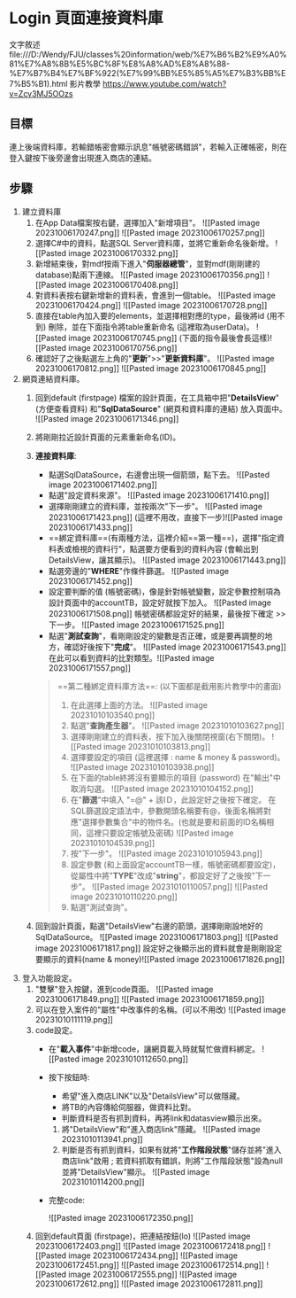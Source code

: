 # Login 頁面連接資料庫

文字敘述 file:///D:/Wendy/FJU/classes%20information/web/%E7%B6%B2%E9%A0%81%E7%A8%8B%E5%BC%8F%E8%A8%AD%E8%A8%88-%E7%B7%B4%E7%BF%922(%E7%99%BB%E5%85%A5%E7%B3%BB%E7%B5%B1).html
影片教學 https://www.youtube.com/watch?v=Zcv3MJ5OOzs

## 目標

連上後端資料庫，若輸錯帳密會顯示訊息"帳號密碼錯誤"，若輸入正確帳密，則在登入鍵按下後旁邊會出現進入商店的連結。

## 步驟

1. 建立資料庫
	1. 在App Data檔案按右鍵，選擇加入"新增項目"。
		![[Pasted image 20231006170247.png]]
		![[Pasted image 20231006170257.png]]
	2. 選擇C#中的資料，點選SQL Server資料庫，並將它重新命名後新增。
		![[Pasted image 20231006170332.png]]
	3. 新增結束後，對mdf按兩下進入"**伺服器總管**"，並對mdf(剛剛建的database)點兩下連線。
		![[Pasted image 20231006170356.png]]
		![[Pasted image 20231006170408.png]]
	4. 對資料表按右鍵新增新的資料表，會進到一個table。
		![[Pasted image 20231006170424.png]]
		![[Pasted image 20231006170728.png]]
	5.  直接在table內加入要的elements，並選擇相對應的type，最後將id (用不到) 刪除，並在下面指令將table重新命名 (這裡取為userData)。
		![[Pasted image 20231006170745.png]]
		(下面的指令最後會長這樣)![[Pasted image 20231006170756.png]]
	6. 確認好了之後點選左上角的"**更新**">>"**更新資料庫**"。
		![[Pasted image 20231006170812.png]]
		![[Pasted image 20231006170845.png]]
2. 網頁連結資料庫。
	1. 回到default (firstpage) 檔案的設計頁面，在工具箱中把"**DetailsView**" (方便查看資料) 和"**SqlDataSource**" (網頁和資料庫的連結) 放入頁面中。
		![[Pasted image 20231006171346.png]]
	2. 將剛剛拉近設計頁面的元素重新命名(ID)。
	3. **連接資料庫**: 
		* 點選SqlDataSource，右邊會出現一個箭頭，點下去。
			![[Pasted image 20231006171402.png]]
		* 點選"設定資料來源"。
			![[Pasted image 20231006171410.png]]
		* 選擇剛剛建立的資料庫，並按兩次"下一步"。
			![[Pasted image 20231006171423.png]]
			(這裡不用改，直接下一步)![[Pasted image 20231006171433.png]]
		* ==綁定資料庫==(有兩種方法，這裡介紹==第一種==)，選擇"指定資料表或檢視的資料行"，點選要方便看到的資料內容 (會輸出到DetailsView，讓其顯示)。
			![[Pasted image 20231006171443.png]]
		* 點選旁邊的"**WHERE**"作條件篩選。
			![[Pasted image 20231006171452.png]]
		* 設定要判斷的值 (帳號密碼)，像是針對帳號變數，設定參數控制項為設計頁面中的accountTB，設定好就按下加入。
			![[Pasted image 20231006171508.png]]
			帳號密碼都設定好的結果，最後按下確定 >> 下一步。
			![[Pasted image 20231006171525.png]]
		* 點選"**測試查詢**"，看剛剛設定的變數是否正確，或是要再調整的地方，確認好後按下"**完成**"。
			![[Pasted image 20231006171543.png]]
			在此可以看到資料的比對類型。![[Pasted image 20231006171557.png]]
		> 	==第二種綁定資料庫方法==: (以下圖都是截用影片教學中的畫面)
		> 	1. 在此選擇上面的方法。
		> 		![[Pasted image 20231010103540.png]]
		> 	2. 點選"**查詢產生器**"。
		> 		![[Pasted image 20231010103627.png]]
		> 	3. 選擇剛剛建立的資料表，按下加入後關閉視窗(右下關閉)。
		> 		![[Pasted image 20231010103813.png]]
		> 	4. 選擇要設定的項目 (這裡選擇 : name & money & password)。
		> 		![[Pasted image 20231010103938.png]]
		> 	5. 在下面的table終將沒有要顯示的項目 (password) 在"輸出"中取消勾選。
		> 		![[Pasted image 20231010104152.png]]
		> 	6. 在"**篩選**"中填入 "=@" + 該IＤ，此設定好之後按下確定。
		> 		在SQL篩選設定語法中，參數開頭名稱要有@，後面名稱將對應"選擇參數集合"中的物件名。(也就是要和前面的ID名稱相同，這裡只要設定帳號及密碼)
		> 		![[Pasted image 20231010104539.png]]
		> 	7. 按"下一步"。
		> 		![[Pasted image 20231010105943.png]]
		> 	8. 設定參數 (和上面設定accountTB一樣，帳號密碼都要設定)，從屬性中將"**TYPE**"改成"**string**"，都設定好了之後按"下一步"。
		> 		![[Pasted image 20231010110057.png]]
		> 		![[Pasted image 20231010110220.png]]
		> 	9. 點選"測試查詢"。

	4. 回到設計頁面，點選"DetailsView"右邊的箭頭，選擇剛剛設地好的SqlDataSource。
		![[Pasted image 20231006171803.png]]
		![[Pasted image 20231006171817.png]]
		設定好之後顯示出的資料就會是剛剛設定要顯示的資料(name & money)![[Pasted image 20231006171826.png]]
3. 登入功能設定。
	1. "雙擊"登入按鍵，進到code頁面。
		![[Pasted image 20231006171849.png]]
		![[Pasted image 20231006171859.png]]
	2. 可以在登入案件的"屬性"中改事件的名稱。(可以不用改)
		![[Pasted image 20231010111119.png]]
	3. code設定。
		* 在"**載入事件**"中新增code，讓網頁載入時就幫忙做資料綁定。
			![[Pasted image 20231010112650.png]]
		* 按下按鈕時:
			* 希望"進入商店LINK"以及"DetailsView"可以做隱藏。
			* 將TB的內容傳給伺服器，做資料比對。
			*  判斷資料是否有抓到資料，再將link和datasview顯示出來。
			1. 將"DetailsView"和"進入商店link"隱藏。
				![[Pasted image 20231010113941.png]]
			2. 判斷是否有抓到資料，如果有就將"**工作階段狀態**"儲存並將"進入商店link"啟用 ; 若資料抓取有錯誤，則將"工作階段狀態"設為null並將"DetailsView"顯示。
				![[Pasted image 20231010114200.png]]
		* 完整code:
			
			![[Pasted image 20231006172350.png]]
	4. 回到default頁面 (firstpage)，把連結按鈕(lo)
![[Pasted image 20231006172403.png]]
![[Pasted image 20231006172418.png]]
![[Pasted image 20231006172434.png]]
![[Pasted image 20231006172451.png]]
![[Pasted image 20231006172514.png]]
![[Pasted image 20231006172555.png]]
![[Pasted image 20231006172612.png]]
![[Pasted image 20231006172811.png]]
